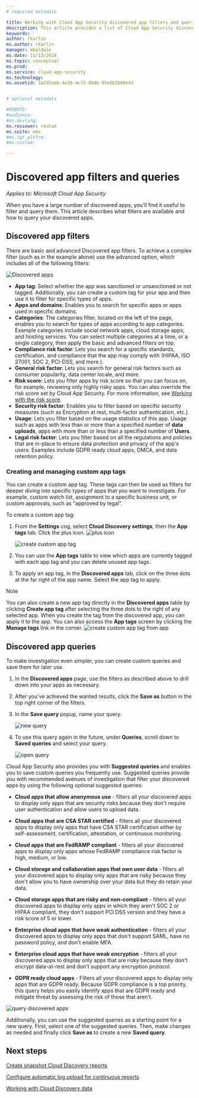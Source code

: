 ```yaml
---
# required metadata

title: Working with Cloud App Security discovered app filters and queries | Microsoft Docs
description: This article provides a list of Cloud App Security discovered app filters and queries and explains how to work with them.
keywords:
author: rkarlin
ms.author: rkarlin
manager: mbaldwin
ms.date: 11/13/2018
ms.topic: conceptual
ms.prod:
ms.service: cloud-app-security
ms.technology:
ms.assetid: 1a2d3aeb-4e28-4c73-804b-95e862b08e43


# optional metadata

#ROBOTS:
#audience:
#ms.devlang:
ms.reviewer: reutam
ms.suite: ems
#ms.tgt_pltfrm:
#ms.custom:

---
```

# Discovered app filters and queries

*Applies to: Microsoft Cloud App Security*

When you have a large number of discovered apps, you'll find it useful to filter and query them. This article describes what filters are available and how to query your discovered apps.  

## Discovered app filters

There are basic and advanced Discovered app filters. To achieve a complex filter (such as in the example above) use the advanced option, which includes all of the following filters:

![Discovered apps](./media/discovered-apps.png)  


- **App tag**: Select whether the app was sanctioned or unsanctioned or not tagged. Additionally, you can create a custom tag for your app and then use it to filter for specific types of apps. 
- **Apps and domains**: Enables you to search for specific apps or apps used in specific domains. 
- **Categories**: The categories filter, located on the left of the page, enables you to search for types of apps according to app categories. Example categories include social network apps, cloud storage apps, and hosting services. You can select multiple categories at a time, or a single category, then apply the basic and advanced filters on top.
- **Compliance risk factor**: Lets you search for a specific standards, certification, and compliance that the app may comply with (HIPAA, ISO 27001, SOC 2, PCI-DSS, and more.).
- **General risk factor**: Lets you search for general risk factors such as consumer popularity, data center locale, and more.
- **Risk score**: Lets you filter apps by risk score so that you can focus on, for example, reviewing only highly risky apps. You can also override the risk score set by Cloud App Security. For more information, see [Working with the risk score](risk-score.md).
- **Security risk factor**: Enables you to filter based on specific security measures (such as Encryption at rest, multi-factor authentication, etc.).
- **Usage**: Lets you filter based on the usage statistics of this app. Usage such as apps with less than or more than a specified number of **data uploads**, apps with more than or less than a specified number of **Users**.
- **Legal risk factor**: Lets you filter based on all the regulations and policies that are in-place to ensure data protection and privacy of the app's users. Examples include GDPR ready cloud apps, DMCA, and data retention policy.

### Creating and managing custom app tags

You can create a custom app tag. 
These tags can then be used as filters for deeper diving into specific types of apps that you want to investigate. For example, custom watch list, assignment to a specific business unit, or custom approvals, such as “approved by legal”.

To create a custom app tag:

1. From the **Settings** cog, select **Cloud Discovery settings**, then the **App tags** tab. Click the plus icon. ![plus icon](./media/plus-icon.png)

   ![create custom app tag](./media/create-app-tag.png)

2. You can use the **App tags** table to view which apps are currently tagged with each app tag and you can delete unused app tags.

3. To apply an app tag, in the **Discovered apps** tab, click on the three dots at the far right of the app name. Select the app tag to apply. 

> [!NOTE]
>You can also create a new app tag directly in the **Discovered apps** table by clicking **Create app tag** after selecting the three dots to the right of any selected app. When you create the tag from the discovered app, you can apply it to the app. You can also access the **App tags** screen by clicking the **Manage tags** link in the corner.
> ![create custom app tag from app](./media/create-app-tag-from-app.png)

## Discovered app queries

To make investigation even simpler, you can create custom queries and save them for later use. 

1. In the **Discovered apps** page, use the filters as described above to drill down into your apps as necessary. 

2. After you've achieved the wanted results, click the **Save as** button in the top right corner of the filters. 

3. In the **Save query** popup, name your query.

   ![new query](./media/new-query.png)

4. To use this query again in the future, under **Queries**, scroll down to **Saved queries** and select your query. 

   ![open query](./media/discovered-app-query.png)


Cloud App Security also provides you with **Suggested queries** and enables you to save custom queries you frequently use. Suggested queries provide you with recommended avenues of investigation that filter your discovered apps by using the following optional suggested queries:

 - **Cloud apps that allow anonymous use** - filters all your discovered apps to display only apps that are security risks because they don't require user authentication and allow users to upload data.

 - **Cloud apps that are CSA STAR certified** - filters all your discovered apps to display only apps that have CSA STAR certification either by self-assessment, certification, attestation, or continuous monitoring.

 - **Cloud apps that are FedRAMP compliant** - filters all your discovered apps to display only apps whose FedRAMP compliance risk factor is high, medium, or low. 

 - **Cloud storage and collaboration apps that own user data** - filters all your discovered apps to display only apps that are risky because they don't allow you to have ownership over your data but they do retain your data.

 - **Cloud storage apps that are risky and non-compliant** - filters all your discovered apps to display only apps in which they aren't SOC 2 or HIPAA compliant, they don't support PCI DSS version and they have a risk score of 5 or lower.

 - **Enterprise cloud apps that have weak authentication** - filters all your discovered apps to display only apps that don't support SAML, have no password policy, and don't enable MFA.

 - **Enterprise cloud apps that have weak encryption** - filters all your discovered apps to display only apps that are risky because they don't encrypt data-at-rest and don't support any encryption protocol.

- **GDPR ready cloud apps** - Filters all your discovered apps to display only apps that are GDPR ready. Because GDPR compliance is a top priority, this query helps you easily identify apps that are GDPR ready and mitigate threat by assessing the risk of those that aren’t.
 
![query discovered apps](./media/queries-discovered-apps.png)

 
Additionally, you can use the suggested queries as a starting point for a new query. First, select one of the suggested queries. Then, make changes as needed and finally click **Save as** to create a new **Saved query**.


## Next steps
 
[Create snapshot Cloud Discovery reports](create-snapshot-cloud-discovery-reports.md)

[Configure automatic log upload for continuous reports](configure-automatic-log-upload-for-continuous-reports.md)

[Working with Cloud Discovery data](working-with-cloud-discovery-data.md)

